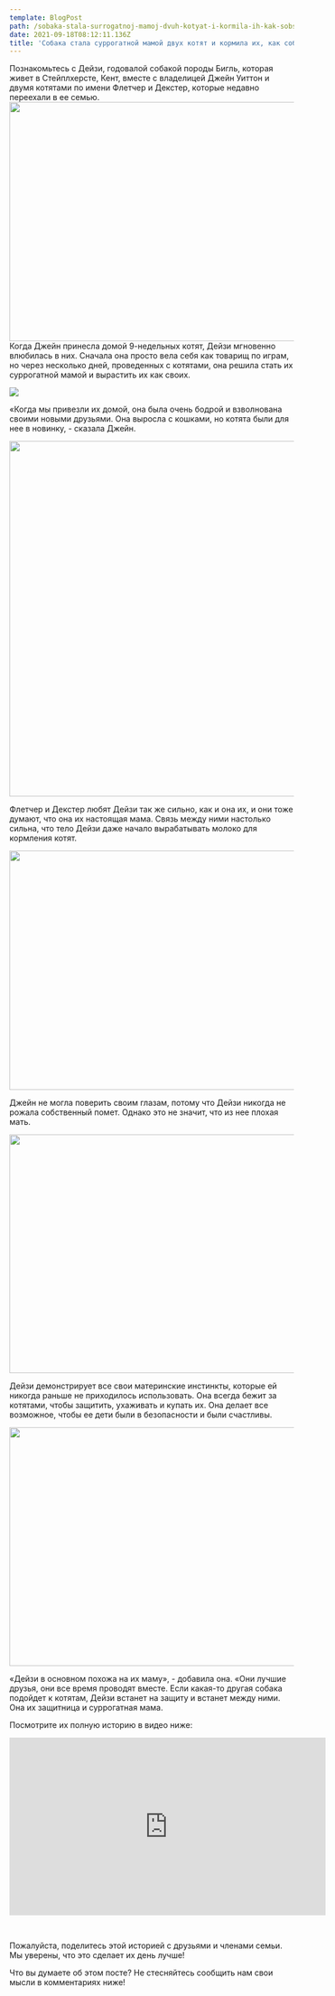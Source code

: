 ```yaml
---
template: BlogPost
path: /sobaka-stala-surrogatnoj-mamoj-dvuh-kotyat-i-kormila-ih-kak-sobstvennyh-detej
date: 2021-09-18T08:12:11.136Z
title: 'Собака стала суррогатной мамой двух котят и кормила их, как собственных детей'
---
```

Познакомьтесь с Дейзи, годовалой собакой породы Бигль, которая живет в Стейплхерсте, Кент, вместе с владелицей Джейн Уиттон и двумя котятами по имени Флетчер и Декстер, которые недавно переехали в ее семью.<img class="aligncenter wp-image-16904 size-full" src="https://wopos.ru/wp-content/uploads/2021/09/4.jpg" alt="" width="634" height="424" />Когда Джейн принесла домой 9-недельных котят, Дейзи мгновенно влюбилась в них. Сначала она просто вела себя как товарищ по играм, но через несколько дней, проведенных с котятами, она решила стать их суррогатной мамой и вырастить их как своих.

![](/assets/4.jpg)

«Когда мы привезли их домой, она была очень бодрой и взволнована своими новыми друзьями. Она выросла с кошками, но котята были для нее в новинку, - сказала Джейн.

<img class="aligncenter wp-image-16906 size-full" src="https://wopos.ru/wp-content/uploads/2021/09/3.png" alt="" width="932" height="630" />

Флетчер и Декстер любят Дейзи так же сильно, как и она их, и они тоже думают, что она их настоящая мама. Связь между ними настолько сильна, что тело Дейзи даже начало вырабатывать молоко для кормления котят.

<img class="aligncenter wp-image-16907 size-full" src="https://wopos.ru/wp-content/uploads/2021/09/4-1.jpg" alt="" width="634" height="424" />

Джейн не могла поверить своим глазам, потому что Дейзи никогда не рожала собственный помет. Однако это не значит, что из нее плохая мать.

<img class="aligncenter size-full wp-image-16908" src="https://wopos.ru/wp-content/uploads/2021/09/5.jpg" alt="" width="634" height="423" />

Дейзи демонстрирует все свои материнские инстинкты, которые ей никогда раньше не приходилось использовать. Она всегда бежит за котятами, чтобы защитить, ухаживать и купать их. Она делает все возможное, чтобы ее дети были в безопасности и были счастливы.

<img class="aligncenter size-full wp-image-16909" src="https://wopos.ru/wp-content/uploads/2021/09/6.jpg" alt="" width="634" height="423" />

«Дейзи в основном похожа на их маму», - добавила она. «Они лучшие друзья, они все время проводят вместе. Если какая-то другая собака подойдет к котятам, Дейзи встанет на защиту и встанет между ними. Она их защитница и суррогатная мама.

Посмотрите их полную историю в видео ниже:

<iframe title="YouTube video player" src="https://www.youtube.com/embed/tN_vMZpGtfw" width="560" height="315" frameborder="0" allowfullscreen="allowfullscreen"></iframe>

&nbsp;

Пожалуйста, поделитесь этой историей с друзьями и членами семьи. Мы уверены, что это сделает их день лучше!

Что вы думаете об этом посте? Не стесняйтесь сообщить нам свои мысли в комментариях ниже!
